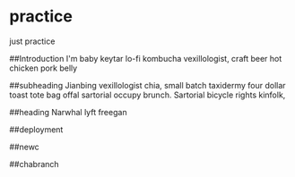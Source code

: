 # practice
just practice

##Introduction
I'm baby keytar lo-fi kombucha vexillologist, craft beer hot chicken pork belly


##subheading
Jianbing vexillologist chia, small batch taxidermy four dollar toast tote bag offal sartorial occupy brunch. Sartorial bicycle rights kinfolk,



##heading
Narwhal lyft freegan

##deployment

##newc

##chabranch
